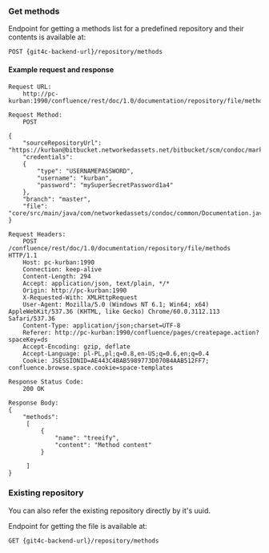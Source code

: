 
### Get methods

Endpoint for getting a methods list for a predefined repository and their contents is available at:
```
POST {git4c-backend-url}/repository/methods
```


#### Example request and response
```
Request URL:
    http://pc-kurban:1990/confluence/rest/doc/1.0/documentation/repository/file/methods

Request Method:
    POST

{
    "sourceRepositoryUrl": "https://kurban@bitbucket.networkedassets.net/bitbucket/scm/condoc/markup.git",
    "credentials":
    {
        "type": "USERNAMEPASSWORD",
        "username": "kurban",
        "password": "mySuperSecretPassword1a4"
    },
    "branch": "master",
    "file": "core/src/main/java/com/networkedassets/condoc/common/Documentation.java"
}

Request Headers:
    POST /confluence/rest/doc/1.0/documentation/repository/file/methods HTTP/1.1
    Host: pc-kurban:1990
    Connection: keep-alive
    Content-Length: 294
    Accept: application/json, text/plain, */*
    Origin: http://pc-kurban:1990
    X-Requested-With: XMLHttpRequest
    User-Agent: Mozilla/5.0 (Windows NT 6.1; Win64; x64) AppleWebKit/537.36 (KHTML, like Gecko) Chrome/60.0.3112.113 Safari/537.36
    Content-Type: application/json;charset=UTF-8
    Referer: http://pc-kurban:1990/confluence/pages/createpage.action?spaceKey=ds
    Accept-Encoding: gzip, deflate
    Accept-Language: pl-PL,pl;q=0.8,en-US;q=0.6,en;q=0.4
    Cookie: JSESSIONID=AE443C4BAB5989773D070B4AAB512FF7; confluence.browse.space.cookie=space-templates

Response Status Code:
    200 OK

Response Body:
{
    "methods":
     [
         {
             "name": "treeify",
             "content": "Method content"
         }

     ]
}
```


### Existing repository

You can also refer the existing repository directly by it's uuid.

Endpoint for getting the file is available at:
```
GET {git4c-backend-url}/repository/methods
```